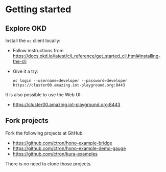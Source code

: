 # Getting started

## Explore OKD

Install the `oc` client locally:

  * Follow instructions from https://docs.okd.io/latest/cli_reference/get_started_cli.html#installing-the-cli
  * Give it a try:
    
        oc login --username=developer --password=developer https://cluster00.amazing.iot-playground.org:8443

It is also possible to use the Web UI:

  * https://cluster00.amazing.iot-playground.org:8443

## Fork projects

Fork the following projects at GitHub:

  * https://github.com/ctron/hono-example-bridge
  * https://github.com/ctron/hono-example-demo-gauge
  * https://github.com/ctron/kura-examples

There is no need to clone those projects.
